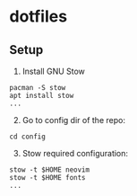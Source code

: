 # dotfiles

## Setup

1. Install GNU Stow
```
pacman -S stow
apt install stow
...
```

2. Go to config dir of the repo:
```
cd config
```

3. Stow required configuration:
```
stow -t $HOME neovim
stow -t $HOME fonts
...
```
